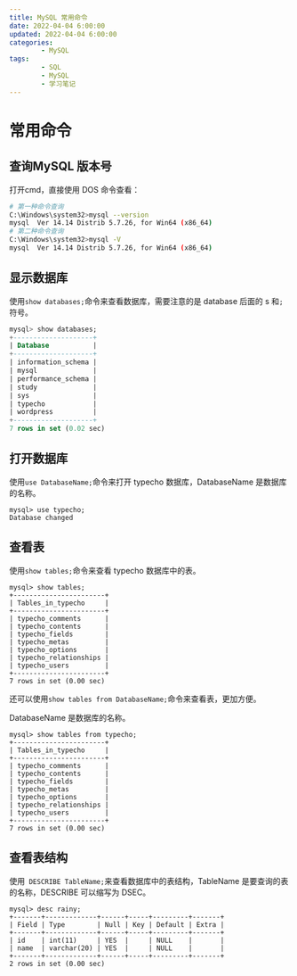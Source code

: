 ```yaml
---
title: MySQL 常用命令
date: 2022-04-04 6:00:00
updated: 2022-04-04 6:00:00
categories:
        - MySQL
tags:
        - SQL
        - MySQL
        - 学习笔记
---
```


# 常用命令

## 查询MySQL 版本号

打开cmd，直接使用 DOS 命令查看：

```sh
# 第一种命令查询
C:\Windows\system32>mysql --version
mysql  Ver 14.14 Distrib 5.7.26, for Win64 (x86_64)
# 第二种命令查询
C:\Windows\system32>mysql -V
mysql  Ver 14.14 Distrib 5.7.26, for Win64 (x86_64)
```

## 显示数据库

使用`show databases;`命令来查看数据库，需要注意的是 database 后面的 s 和`;`符号。

```sql
mysql> show databases;
+--------------------+
| Database           |
+--------------------+
| information_schema |
| mysql              |
| performance_schema |
| study              |
| sys                |
| typecho            |
| wordpress          |
+--------------------+
7 rows in set (0.02 sec)
```

## 打开数据库

使用`use DatabaseName;`命令来打开 typecho 数据库，DatabaseName 是数据库的名称。

```MySQL
mysql> use typecho;
Database changed
```

## 查看表

使用`show tables;`命令来查看 typecho 数据库中的表。

```MySQL
mysql> show tables;
+-----------------------+
| Tables_in_typecho     |
+-----------------------+
| typecho_comments      |
| typecho_contents      |
| typecho_fields        |
| typecho_metas         |
| typecho_options       |
| typecho_relationships |
| typecho_users         |
+-----------------------+
7 rows in set (0.00 sec)
```

还可以使用`show tables from DatabaseName;`命令来查看表，更加方便。

DatabaseName 是数据库的名称。

```MySQL
mysql> show tables from typecho;
+-----------------------+
| Tables_in_typecho     |
+-----------------------+
| typecho_comments      |
| typecho_contents      |
| typecho_fields        |
| typecho_metas         |
| typecho_options       |
| typecho_relationships |
| typecho_users         |
+-----------------------+
7 rows in set (0.00 sec)
```

## 查看表结构

使用` DESCRIBE TableName;`来查看数据库中的表结构，TableName 是要查询的表的名称，DESCRIBE 可以缩写为 DSEC。

```MySQL
mysql> desc rainy;
+-------+-------------+------+-----+---------+-------+
| Field | Type        | Null | Key | Default | Extra |
+-------+-------------+------+-----+---------+-------+
| id    | int(11)     | YES  |     | NULL    |       |
| name  | varchar(20) | YES  |     | NULL    |       |
+-------+-------------+------+-----+---------+-------+
2 rows in set (0.00 sec)
```





